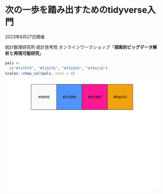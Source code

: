 # 次の一歩を踏み出すためのtidyverse入門

2023年8月27日開催

統計数理研究所 統計思考院
オンラインワークショップ「**探索的ビッグデータ解析と再現可能研究**」

``` r
pals <- 
  c("#fafbf9", "#5192fb", "#fb1893", "#f0a210")
scales::show_col(pals, ncol = 4)
```

![](README_files/figure-commonmark/unnamed-chunk-1-1.png)
